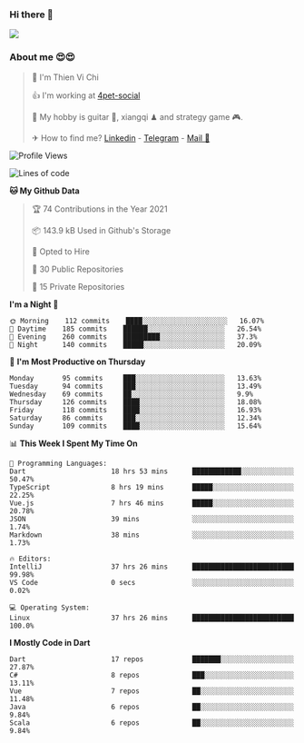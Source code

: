 ### Hi there 👋
![](https://media1.tenor.com/images/9aa4aee77151757a310fcdb4b8fd2a0a/tenor.gif?itemid=12671405)

### About me 😍😍

> 🙎 I'm Thien Vi Chi
> 
> 👍 I'm working at [4pet-social](https://github.com/4pet-social)
>
> 🥞 My hobby is guitar 🎸, xiangqi ♟ and strategy game 🎮.
> 
> ✈ How to find me? [Linkedin](https://www.linkedin.com/in/tvc12/) - [Telegram](https://t.me/yeutham212) - [Mail 📧](mailto:meomeocf98@gmail.com)
> 

<!--START_SECTION:waka-->
![Profile Views](http://img.shields.io/badge/Profile%20Views-6-blue)

![Lines of code](https://img.shields.io/badge/From%20Hello%20World%20I%27ve%20Written-726927%20lines%20of%20code-blue)

**🐱 My Github Data** 

> 🏆 74 Contributions in the Year 2021
 > 
> 📦 143.9 kB Used in Github's Storage 
 > 
> 💼 Opted to Hire
 > 
> 📜 30 Public Repositories 
 > 
> 🔑 15 Private Repositories  
 > 
**I'm a Night 🦉** 

```text
🌞 Morning    112 commits    ████░░░░░░░░░░░░░░░░░░░░░   16.07% 
🌆 Daytime    185 commits    ██████░░░░░░░░░░░░░░░░░░░   26.54% 
🌃 Evening    260 commits    █████████░░░░░░░░░░░░░░░░   37.3% 
🌙 Night      140 commits    █████░░░░░░░░░░░░░░░░░░░░   20.09%

```
📅 **I'm Most Productive on Thursday** 

```text
Monday       95 commits     ███░░░░░░░░░░░░░░░░░░░░░░   13.63% 
Tuesday      94 commits     ███░░░░░░░░░░░░░░░░░░░░░░   13.49% 
Wednesday    69 commits     ██░░░░░░░░░░░░░░░░░░░░░░░   9.9% 
Thursday     126 commits    ████░░░░░░░░░░░░░░░░░░░░░   18.08% 
Friday       118 commits    ████░░░░░░░░░░░░░░░░░░░░░   16.93% 
Saturday     86 commits     ███░░░░░░░░░░░░░░░░░░░░░░   12.34% 
Sunday       109 commits    ████░░░░░░░░░░░░░░░░░░░░░   15.64%

```


📊 **This Week I Spent My Time On** 

```text
💬 Programming Languages: 
Dart                     18 hrs 53 mins      ████████████░░░░░░░░░░░░░   50.47% 
TypeScript               8 hrs 19 mins       █████░░░░░░░░░░░░░░░░░░░░   22.25% 
Vue.js                   7 hrs 46 mins       █████░░░░░░░░░░░░░░░░░░░░   20.78% 
JSON                     39 mins             ░░░░░░░░░░░░░░░░░░░░░░░░░   1.74% 
Markdown                 38 mins             ░░░░░░░░░░░░░░░░░░░░░░░░░   1.73%

🔥 Editors: 
IntelliJ                 37 hrs 26 mins      █████████████████████████   99.98% 
VS Code                  0 secs              ░░░░░░░░░░░░░░░░░░░░░░░░░   0.02%

💻 Operating System: 
Linux                    37 hrs 26 mins      █████████████████████████   100.0%

```

**I Mostly Code in Dart** 

```text
Dart                     17 repos            ███████░░░░░░░░░░░░░░░░░░   27.87% 
C#                       8 repos             ███░░░░░░░░░░░░░░░░░░░░░░   13.11% 
Vue                      7 repos             ██░░░░░░░░░░░░░░░░░░░░░░░   11.48% 
Java                     6 repos             ██░░░░░░░░░░░░░░░░░░░░░░░   9.84% 
Scala                    6 repos             ██░░░░░░░░░░░░░░░░░░░░░░░   9.84%

```



<!--END_SECTION:waka-->